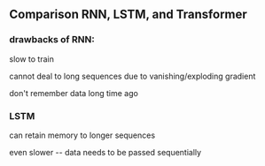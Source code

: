 ## Comparison RNN, LSTM, and Transformer

### drawbacks of RNN:

slow to train

cannot deal to long sequences due to vanishing/exploding gradient

don't remember data long time ago


### LSTM 
can retain memory to longer sequences

even slower -- data needs to be passed sequentially
